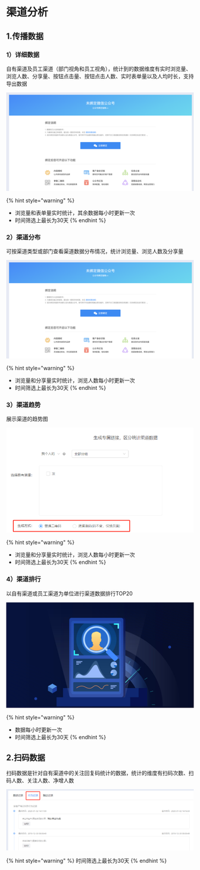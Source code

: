 # 渠道分析

## 1.传播数据

### 1）详细数据

自有渠道及员工渠道（部门视角和员工视角），统计到的数据维度有实时浏览量、浏览人数、分享量、按钮点击量、按钮点击人数、实时表单量以及人均时长，支持导出数据

![](../.gitbook/assets/image%20%28244%29.png)

{% hint style="warning" %}
* 浏览量和表单量实时统计，其余数据每小时更新一次
* 时间筛选上最长为30天
{% endhint %}

### 2）渠道分布

可按渠道类型或部门查看渠道数据分布情况，统计浏览量、浏览人数及分享量

![](../.gitbook/assets/image%20%28286%29.png)

{% hint style="warning" %}
* 浏览量和分享量实时统计，浏览人数每小时更新一次
* 时间筛选上最长为30天
{% endhint %}

### 3）渠道趋势

展示渠道的趋势图

![](../.gitbook/assets/image%20%2840%29.png)

{% hint style="warning" %}
* 浏览量和分享量实时统计，浏览人数每小时更新一次
* 时间筛选上最长为30天
{% endhint %}

### 4）渠道排行

以自有渠道或员工渠道为单位进行渠道数据排行TOP20

![](../.gitbook/assets/image%20%28156%29.png)

{% hint style="warning" %}
* 数据每小时更新一次
* 时间筛选上最长为30天
{% endhint %}

## 2.扫码数据 <a id="chuan-bo-shu-ju"></a>

扫码数据是针对自有渠道中的关注回复码统计的数据，统计的维度有扫码次数、扫码人数、关注人数、净增人数

![](../.gitbook/assets/image%20%28239%29.png)

{% hint style="warning" %}
时间筛选上最长为30天
{% endhint %}

